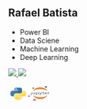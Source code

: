 ## Rafael Batista

- Power BI
- Data Sciene
- Machine Learning
- Deep Learning

<div>
    <a href="https://github.com/faelk8/">
    <img height="180em" src="https://github-readme-stats.vercel.app/api?username=faelk8&theme=dark&show_icons=true&include_all_commits=true"/>
    <img height="180em" src="https://github-readme-stats.vercel.app/api/top-langs/?username=faelk8&theme=dark&layout=compact&langs_count16&"/>
</div>

<div style="display: inline_block"><br>
    <img align="center" alt="Rafael-Python" height="30" width="40" src="https://raw.githubusercontent.com/devicons/devicon/master/icons/python/python-original.svg">
    <img align="center" alt="Rafael-Jupyter" height="30" width="40" src="https://github.com/devicons/devicon/blob/master/icons/jupyter/jupyter-original-wordmark.svg">
  </div>
